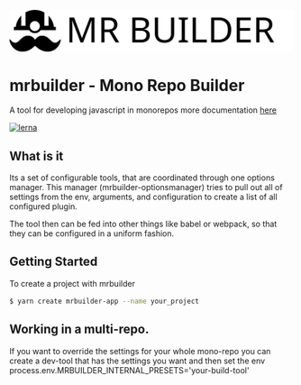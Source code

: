![alt mr-builder](./mrbuilder.wiki/mrbuilder.svg)

mrbuilder - Mono Repo Builder
===
A tool for developing javascript in monorepos more documentation [here](https://mr-builder.github.io)


[![lerna](https://img.shields.io/badge/maintained%20with-lerna-cc00ff.svg)](https://lernajs.io/)

## What is it
Its a set of configurable tools, that are coordinated through one options manager.
This manager (mrbuilder-optionsmanager) tries to pull out all of settings
from the env, arguments, and configuration to create a list of all configured plugin.

The tool then can be fed into other things like babel or webpack, so that
they can be configured in a uniform fashion.



## Getting Started
To create a project with mrbuilder

```sh
$ yarn create mrbuilder-app --name your_project
```

## Working in a multi-repo.
If you want to override the settings for your whole mono-repo you can create
a dev-tool that has the settings you want and then set the env
process.env.MRBUILDER_INTERNAL_PRESETS='your-build-tool'

